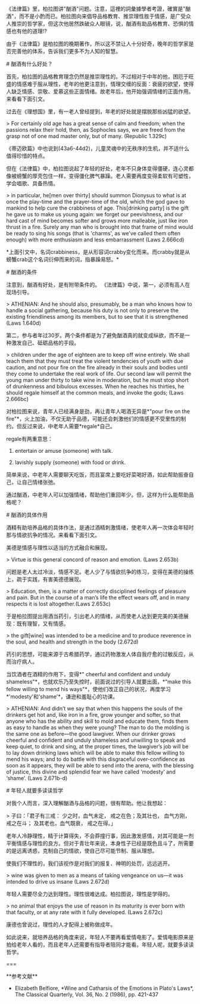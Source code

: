 《法律篇》里，柏拉图讲"酗酒"问题。注意，這裡的詞彙據學者考證，確實是"酗酒"，而不是小酌而已。柏拉图向来倡导品格教育、推崇理性胜于情感，是广受众人推崇的哲学家，但这次他居然跌破众人眼镜，说，酗酒有助品格教育、恐惧的情感也有他的道理!?



由于《法律篇》是柏拉图的晚期著作，所以这不禁让人十分好奇，晚年的哲学家是否完善他的体系，告诉我们更多不为人知的智慧。



\# 酗酒有什么好处？



首先，柏拉图的品格教育理念仍然是推崇理性的。不过相对于中年的他，困厄于旺盛的情感难于服从理性，老年的他更注意到，情理交缠的反面：衰疲的欲望，使得人缺乏情感、崇敬、爱慕这些正面情绪。故老年后，他开始强调情绪的正面作用。来看看下面引文。



过去在《理想国》里，有一老人曾经提到，年老的好处就是摆脱那些凶猛的欲望。



&gt; For certainly old age has a great sense of calm and freedom; when the passions relax their hold, then, as Sophocles says, we are freed from the grasp not of one mad master only, but of many. \(Republic 1.329c\)



《蒂迈欧篇》中也说到\(43a6-44d2\)，儿童灵魂中的无秩序的生机，并不适什么值得珍惜的特点。



但在《法律篇》中，柏拉图说起了年轻的好处，老年不只身体变得僵硬，连心灵都像被螃蟹的厚壳包住一样，变得僵化脾气暴躁。老人需要再度变得柔软有可塑性，学会唱歌、具备热情。



&gt; in particular, he\[men over thirty\] should summon Dionysus to what is at once the play-time and the prayer-time of the old, which the god gave to mankind to help cure the crabbiness of age. This\[drinking party\] is the gift he gave us to make us young again: we forget our peevishness, and our hard cast of mind becomes softer and grows more malleable, just like iron thrust in a fire. Surely any man who is brought into that frame of mind would be ready to sing his songs \(that is 'charms', as we've called them often enough\) with more enthusiasm and less embarrassment \(Laws 2.666cd\)



\*上面引文中，名词crabbiness，是从形容词crabby变化而来。而crabby就是从螃蟹crab这个名词衍伸而来的词，指暴躁易怒。\*







\# 酗酒的条件



注意到，酗酒有好处，是有附带条件的。 《法律篇》中说，第一，必须有高人在现场引导。



&gt; ATHENIAN: And he should also, presumably, be a man who knows how to handle a social gathering, because his duty is not only to preserve the existing friendliness among its members, but to see that it is strengthened \(Laws 1.640d\)



第二，参与者年过30岁。两个条件都是为了避免酗酒真的就变成纵欲，而不是一种激发自己、砥砺品格的手段。



&gt; children under the age of eighteen are to keep off wine entirely. We shall teach them that they must treat the violent tendencies of youth with due caution, and not pour fire on the fire already in their souls and bodies until they come to undertake the real work of life. Our second law will permit the young man under thirty to take wine in moderation, but he must stop short of drunkenness and bibulous excesses. When he reaches his thirties, he should regale himself at the common meals, and invoke the gods; \(Laws 2.666bc\)



对柏拉图来说，青年人已经满身是劲，再让青年人喝酒无异是\*"pour fire on the fire"\*，火上加油，不仅无助于品德，可能还会刺激他们的情感更不受里性的制约。但反过来说，中老年人需要\*regale\*自己。



regale有两重意思：

1. entertain or amuse \(someone\) with talk.

2. lavishly supply \(someone\) with food or drink.



简单来说，中老年人需要聊天吃饭，而且宴席上要吃好菜喝好酒，如此帮助振奋自己，让自己情绪张弛。





通过酗酒，中老年人可以加强情绪，帮助他们重回年少。但，这样为什么能帮助品格呢？



\# 酗酒的具体作用



酒精有助培养品格的具体作法，是通过酒精刺激情绪，使老年人再一次体会年轻时那与情欲抗争的情况。来看看下面引文。



美德是情感与理性以适当的方式融合和展现。

&gt; Virtue is this general concord of reason and emotion. \(Laws 2.653b\)



问题是老人太过冷淡，情感不足。老人少了与情欲抗争的练习，变得在美德的操练上，疏于实践，有害美德德展现。

&gt; Education, then, is a matter of correctly disciplined feelings of pleasure and pain. But in the course of a man’s life the effect wears off, and in many respects it is lost altogether.\(Laws 2.653c\)



于是柏拉图提出用酒当药引，引出老人的情绪，从而使老人达到更完美的美德展现：既有理智，又有情感。

&gt; the gift\[wine\] was intended to be a medicine and to produce reverence in the soul, and health and strength in the body \(2.672d\)



药引的思想，可能来源于古希腊药学，通过药物激发人体自我疗愈的过敏反应，从而治疗病人。





当饮酒者在酒精的作用下，变得\*" cheerful and confident and unduly shameless"\*，也就欢乐乃至失控时，前面说过的引导人就要出面，\*"make this fellow willing to mend his ways"\*，使他们改正自己的状况，再度学习\*'modesty'和'shame'\*，谦逊和羞耻心的功课。

&gt; ATHENIAN: And didn’t we say that when this happens the souls of the drinkers get hot and, like iron in a fire, grow younger and softer, so that anyone who has the ability and skill to mold and educate them, finds them as easy to handle as when they were young? The man to do the molding is the same one as before—the good lawgiver. When our drinker grows cheerful and confident and unduly shameless and unwilling to speak and keep quiet, to drink and sing, at the proper times, the lawgiver’s job will be to lay down drinking laws which will be able to make this fellow willing to mend his ways; and to do battle with this disgraceful over-confidence as soon as it appears, they will be able to send into the arena, with the blessing of justice, this divine and splendid fear we have called ‘modesty’ and ‘shame’. \(Laws 2.671b-d\)



\# 年轻人就要多读读哲学



对我个人而言，深入理解酗酒与品格的问题，很有帮助。他让我想起：



&gt; 子曰：「君子有三戒： 少之时，血气未定， 戒之在色；及其壮也， 血气方刚，戒之在斗； 及其老也，血气既衰， 戒之在得。」



老年人冷静理性，精于计算得失，不会莽撞行事，因此激发感情，对其可能是一剂平衡情感与理性的良方。但对于青壮年来说，本身性子已经是既色且斗了，所需要的是远离诱惑，克制自己的情欲，使自己尽可能节制、服从理想。



使我们不理性的，我们该视作是对我们的报复、神明的处罚，远远逃开。

&gt; wine was given to men as a means of taking vengeance on us—it was intended to drive us insane \(Laws 2.672d\)



年轻人需要尽全力达到理性。理性很难达成。柏拉图说，理性是学得的。

&gt; no animal that enjoys the use of reason in its maturity is ever born with that faculty, or at any rate with it fully developed. \(Laws 2.672c\)



康德也曾说过，理性的人才配得上被称做成年。



如此说来，就培养品格的角度来说，年轻人不要再看爱情电影了。爱情电影原来是拍给老年人看的，而且老年人还需要有指导者陪同才能看。年轻人呢，就要多读读哲学。







===

\*\*参考文献\*\*

- Elizabeth Belfiore, \*Wine and Catharsis of the Emotions in Plato's Laws\*, The Classical Quarterly, Vol. 36, No. 2 \(1986\), pp. 421-437

